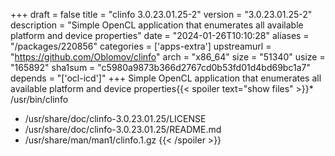 +++
draft = false
title = "clinfo 3.0.23.01.25-2"
version = "3.0.23.01.25-2"
description = "Simple OpenCL application that enumerates all available platform and device properties"
date = "2024-01-26T10:10:28"
aliases = "/packages/220856"
categories = ['apps-extra']
upstreamurl = "https://github.com/Oblomov/clinfo"
arch = "x86_64"
size = "51340"
usize = "165892"
sha1sum = "c5980a9873b366d2767cd0b53fd01d4bd69bc1a7"
depends = "['ocl-icd']"
+++
Simple OpenCL application that enumerates all available platform and device properties{{< spoiler text="show files" >}}* /usr/bin/clinfo
* /usr/share/doc/clinfo-3.0.23.01.25/LICENSE
* /usr/share/doc/clinfo-3.0.23.01.25/README.md
* /usr/share/man/man1/clinfo.1.gz
{{< /spoiler >}}